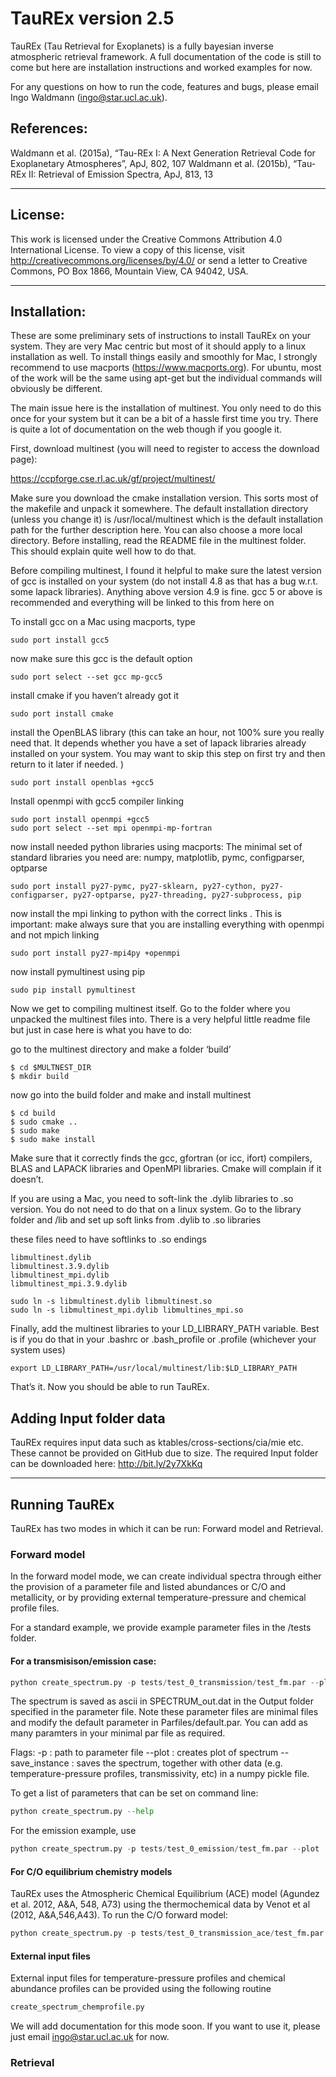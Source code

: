 # TauREx version 2.5

TauREx (Tau Retrieval for Exoplanets) is a fully bayesian inverse atmospheric retrieval framework. A full documentation of the code is still to come but here are installation instructions and worked examples for now. 

For any questions on how to run the code, features and bugs, please email Ingo Waldmann (ingo@star.ucl.ac.uk).


## References:
Waldmann et al. (2015a), “Tau-REx I: A Next Generation Retrieval Code for Exoplanetary Atmospheres”, ApJ, 802, 107
Waldmann et al. (2015b), “Tau-REx II: Retrieval of Emission Spectra, ApJ, 813, 13

---

## License: 
This work is licensed under the Creative Commons Attribution 4.0 International License. To view a copy of this license, visit http://creativecommons.org/licenses/by/4.0/ or send a letter to Creative Commons, PO Box 1866, Mountain View, CA 94042, USA.

---

## Installation:

These are some preliminary sets of instructions to install TauREx on your system. They are very Mac centric but most of it should apply to a linux installation as well. To install things easily and smoothly for Mac, I strongly recommend to use macports (https://www.macports.org). For ubuntu, most of the work will be the same using apt-get but the individual commands will obviously be different. 

The main issue here is the installation of multinest. You only need to do this once for your system but it can be a bit of a hassle first time you try. There is quite a lot of documentation on the web though if you google it. 

First, download multinest (you will need to register to access the download page): 

https://ccpforge.cse.rl.ac.uk/gf/project/multinest/

Make sure you download the cmake installation version. This sorts most of the makefile and unpack it somewhere. The default installation directory (unless you change it) is
/usr/local/multinest
which is the default installation path for the further description here. You can also choose a more local directory. Before installing, read the README file in the multinest folder. This should explain quite well how to do that.  

Before compiling multinest, I found it helpful to make sure the latest version of gcc is installed on your system (do not install 4.8 as that has a bug w.r.t. some lapack libraries). Anything above version 4.9 is fine.  gcc 5 or above is recommended and everything will be linked to this from here on 

To install gcc on a Mac using macports, type

```
sudo port install gcc5
```

now make sure this gcc is the default option

```
sudo port select --set gcc mp-gcc5
```

install cmake if you haven’t already got it 

```
sudo port install cmake
```

install the OpenBLAS library (this can take an hour, not 100% sure you really need that. It depends whether you have a set of lapack libraries already installed on your system. You may want to skip this step on first try and then return to it later if needed. )

```
sudo port install openblas +gcc5
```

Install openmpi with gcc5 compiler linking

```
sudo port install openmpi +gcc5
sudo port select --set mpi openmpi-mp-fortran
```

now install needed python libraries using macports: The minimal set of standard libraries you need are: numpy, matplotlib, pymc, configparser, optparse 

```
sudo port install py27-pymc, py27-sklearn, py27-cython, py27-configparser, py27-optparse, py27-threading, py27-subprocess, pip
```

now install the mpi linking to python with the correct links . This is important: make always sure that you are installing everything with openmpi and not mpich linking

```
sudo port install py27-mpi4py +openmpi
```

now install pymultinest using pip 
```
sudo pip install pymultinest 
```

Now we get to compiling multinest itself. Go to the folder where you unpacked the multinest files into. There is a very helpful little readme file but just in case here is what you have to do: 

go to the multinest directory and make a folder ‘build’
```
$ cd $MULTNEST_DIR
$ mkdir build 
```
now go into the build folder and make and install multinest 

```
$ cd build
$ sudo cmake ..
$ sudo make
$ sudo make install 
```

Make sure that it correctly finds the gcc, gfortran (or icc, ifort) compilers, BLAS and LAPACK libraries and OpenMPI libraries. Cmake will complain if it doesn’t. 

If you are using a Mac, you need to soft-link the .dylib libraries to .so version. You do not need to do that on a linux system. Go to the library folder and /lib and set up soft links from .dylib to .so libraries 

these files need to have softlinks to .so endings
```
libmultinest.dylib
libmultinest.3.9.dylib
libmultinest_mpi.dylib
libmultinest_mpi.3.9.dylib
```
```
sudo ln -s libmultinest.dylib libmultinest.so
sudo ln -s libmultinest_mpi.dylib libmultines_mpi.so
```

Finally, add the multinest libraries to your LD_LIBRARY_PATH variable. Best is if you do that in your .bashrc or .bash_profile or .profile (whichever your system uses)

```
export LD_LIBRARY_PATH=/usr/local/multinest/lib:$LD_LIBRARY_PATH
```

That’s it. Now you should be able to run TauREx. 

## Adding Input folder data

TauREx requires input data such as ktables/cross-sections/cia/mie etc. These cannot be provided on GitHub due to size. The required Input folder can be downloaded here: 
http://bit.ly/2y7XkKq

---

## Running TauREx

TauREx has two modes in which it can be run: Forward model and Retrieval. 

### Forward model
In the forward model mode, we can create individual spectra through either the provision of a 
parameter file and listed abundances or C/O and metallicity, or by providing external temperature-pressure and chemical profile files. 

For a standard example, we provide example parameter files in the /tests folder. 

#### For a transmisison/emission case:

```python
python create_spectrum.py -p tests/test_0_transmission/test_fm.par --plot
```
The spectrum is saved as ascii in SPECTRUM_out.dat in the Output folder specified in the parameter file. 
Note these parameter files are minimal files and modify the default parameter in Parfiles/default.par. You can add as many paramters in your minimal par file
as required.

Flags:
-p : path to parameter file 
--plot : creates plot of spectrum 
--save_instance : saves the spectrum, together with other data (e.g. temperature-pressure profiles, transmissivity, etc) in a numpy pickle file. 

To get a list of parameters that can be set on command line:

```python
python create_spectrum.py --help
```

For the emission example, use 

```python
python create_spectrum.py -p tests/test_0_emission/test_fm.par --plot
```

#### For C/O equilibrium chemistry models 

TauREx uses the Atmospheric Chemical Equilibrium (ACE) model (Agundez et al. 2012, A&A, 548, A73) using the thermochemical data by Venot et al (2012, A&A,546,A43).
To run the C/O forward model:

```python
python create_spectrum.py -p tests/test_0_transmission_ace/test_fm.par --plot
```

#### External input files 

External input files for temperature-pressure profiles and chemical abundance profiles can be provided using the following routine

```python
create_spectrum_chemprofile.py
```

We will add documentation for this mode soon. If you want to use it, please just email ingo@star.ucl.ac.uk for now.


### Retrieval



